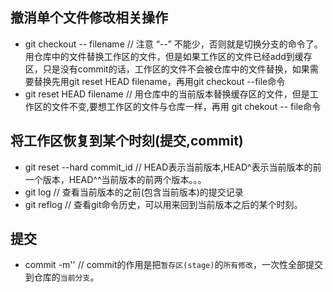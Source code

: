 ## 撤消单个文件修改相关操作
- git checkout -- filename // 注意 “--” 不能少，否则就是切换分支的命令了。用仓库中的文件替换工作区的文件，但是如果工作区的文件已经add到缓存区，只是没有commit的话，工作区的文件不会被仓库中的文件替换，如果需要替换先用git reset HEAD filename，再用git checkout --file命令
- git reset HEAD filename  // 用仓库中的当前版本替换缓存区的文件，但是工作区的文件不变,要想工作区的文件与仓库一样，再用 git chekout -- file命令

## 将工作区恢复到某个时刻(提交,commit)
- git reset --hard commit_id // HEAD表示当前版本,HEAD^表示当前版本的前一个版本，HEAD^^当前版本的前两个版本。。。
- git log  // 查看当前版本的之前(包含当前版本)的提交记录
- git reflog // 查看git命令历史，可以用来回到当前版本之后的某个时刻。


## 提交
- commit -m'' // commit的作用是把`暂存区(stage)`的`所有修改`，一次性全部提交到仓库的`当前分支`。
